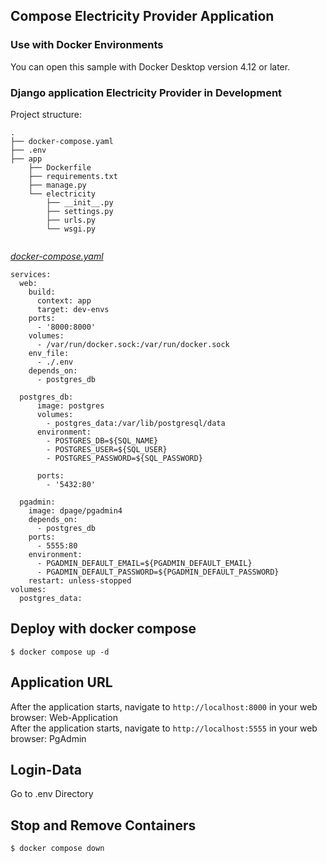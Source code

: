 ## Compose Electricity Provider Application

### Use with Docker Environments

You can open this sample with Docker Desktop version 4.12 or later.


### Django application Electricity Provider in Development

Project structure:
```
.
├── docker-compose.yaml
├── .env 
├── app
    ├── Dockerfile
    ├── requirements.txt
    ├── manage.py
    └── electricity
        ├── __init__.py
        ├── settings.py
        ├── urls.py
        └── wsgi.py
        

```

[_docker-compose.yaml_](docker-compose.yaml)
```
services:
  web: 
    build:
      context: app
      target: dev-envs
    ports: 
      - '8000:8000'
    volumes:
      - /var/run/docker.sock:/var/run/docker.sock
    env_file:
      - ./.env
    depends_on:
      - postgres_db
    
  postgres_db:
      image: postgres
      volumes:
        - postgres_data:/var/lib/postgresql/data
      environment:
        - POSTGRES_DB=${SQL_NAME}
        - POSTGRES_USER=${SQL_USER}
        - POSTGRES_PASSWORD=${SQL_PASSWORD}
        
      ports:
        - '5432:80'

  pgadmin:
    image: dpage/pgadmin4
    depends_on:
      - postgres_db
    ports:
      - 5555:80
    environment:
      - PGADMIN_DEFAULT_EMAIL=${PGADMIN_DEFAULT_EMAIL}
      - PGADMIN_DEFAULT_PASSWORD=${PGADMIN_DEFAULT_PASSWORD}
    restart: unless-stopped
volumes:
  postgres_data:
```

## Deploy with docker compose

```
$ docker compose up -d
```

## Application URL

After the application starts, navigate to `http://localhost:8000` in your web browser: Web-Application
<br/>
After the application starts, navigate to `http://localhost:5555` in your web browser: PgAdmin

## Login-Data

Go to .env Directory

## Stop and Remove Containers

```
$ docker compose down
```
